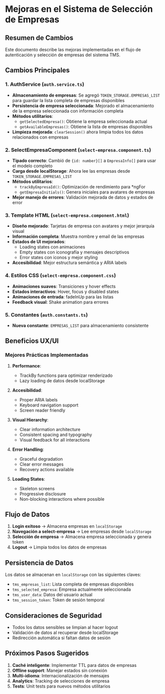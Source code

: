 # Mejoras en el Sistema de Selección de Empresas

## Resumen de Cambios

Este documento describe las mejoras implementadas en el flujo de autenticación y selección de empresas del sistema TMS.

## Cambios Principales

### 1. AuthService (`auth.service.ts`)
- **Almacenamiento de empresas**: Se agregó `TOKEN_STORAGE.EMPRESAS_LIST` para guardar la lista completa de empresas disponibles
- **Persistencia de empresa seleccionada**: Mejorado el almacenamiento de la empresa seleccionada con información completa
- **Métodos utilitarios**: 
  - `getSelectedEmpresa()`: Obtiene la empresa seleccionada actual
  - `getAvailableEmpresas()`: Obtiene la lista de empresas disponibles
- **Limpieza mejorada**: `clearSession()` ahora limpia todos los datos relacionados con empresas

### 2. SelectEmpresaComponent (`select-empresa.component.ts`)
- **Tipado correcto**: Cambió de `{id: number}[]` a `EmpresaInfo[]` para usar el modelo completo
- **Carga desde localStorage**: Ahora lee las empresas desde `TOKEN_STORAGE.EMPRESAS_LIST`
- **Métodos utilitarios**:
  - `trackByEmpresaId()`: Optimización de rendimiento para *ngFor
  - `getEmpresaInitials()`: Genera iniciales para avatares de empresas
- **Mejor manejo de errores**: Validación mejorada de datos y estados de error

### 3. Template HTML (`select-empresa.component.html`)
- **Diseño mejorado**: Tarjetas de empresa con avatares y mejor jerarquía visual
- **Información completa**: Muestra nombre y email de las empresas
- **Estados de UI mejorados**:
  - Loading states con animaciones
  - Empty states con iconografía y mensajes descriptivos
  - Error states con iconos y mejor styling
- **Accesibilidad**: Mejor estructura semántica y ARIA labels

### 4. Estilos CSS (`select-empresa.component.css`)
- **Animaciones suaves**: Transiciones y hover effects
- **Estados interactivos**: Hover, focus y disabled states
- **Animaciones de entrada**: fadeInUp para las listas
- **Feedback visual**: Shake animation para errores

### 5. Constantes (`auth.constants.ts`)
- **Nueva constante**: `EMPRESAS_LIST` para almacenamiento consistente

## Beneficios UX/UI

### Mejores Prácticas Implementadas

1. **Performance**:
   - TrackBy functions para optimizar renderizado
   - Lazy loading de datos desde localStorage

2. **Accesibilidad**:
   - Proper ARIA labels
   - Keyboard navigation support
   - Screen reader friendly

3. **Visual Hierarchy**:
   - Clear information architecture
   - Consistent spacing and typography
   - Visual feedback for all interactions

4. **Error Handling**:
   - Graceful degradation
   - Clear error messages
   - Recovery actions available

5. **Loading States**:
   - Skeleton screens
   - Progressive disclosure
   - Non-blocking interactions where possible

## Flujo de Datos

1. **Login exitoso** → Almacena empresas en `localStorage`
2. **Navegación a select-empresa** → Lee empresas desde `localStorage`
3. **Selección de empresa** → Almacena empresa seleccionada y genera token
4. **Logout** → Limpia todos los datos de empresas

## Persistencia de Datos

Los datos se almacenan en `localStorage` con las siguientes claves:
- `tms_empresas_list`: Lista completa de empresas disponibles
- `tms_selected_empresa`: Empresa actualmente seleccionada
- `tms_user_data`: Datos del usuario actual
- `tms_session_token`: Token de sesión temporal

## Consideraciones de Seguridad

- Todos los datos sensibles se limpian al hacer logout
- Validación de datos al recuperar desde localStorage
- Redirección automática si faltan datos de sesión

## Próximos Pasos Sugeridos

1. **Caché inteligente**: Implementar TTL para datos de empresas
2. **Offline support**: Manejar estados sin conexión
3. **Multi-idioma**: Internacionalización de mensajes
4. **Analytics**: Tracking de selecciones de empresa
5. **Tests**: Unit tests para nuevos métodos utilitarios
